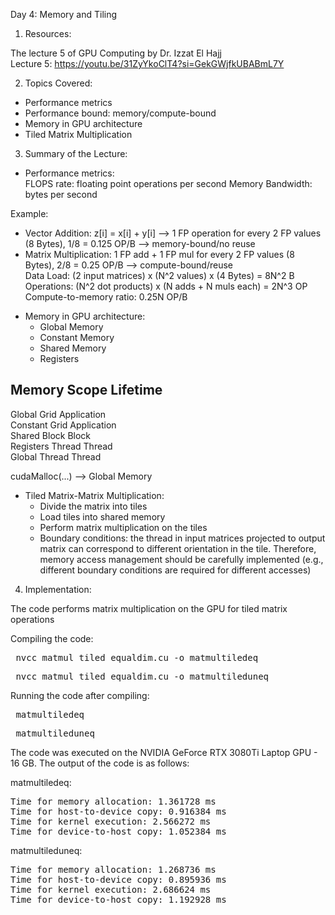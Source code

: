 Day 4: Memory and Tiling

1) Resources:

The lecture 5 of GPU Computing by Dr. Izzat El Hajj  
Lecture 5: https://youtu.be/31ZyYkoClT4?si=GekGWjfkUBABmL7Y

2) Topics Covered:

- Performance metrics
- Performance bound: memory/compute-bound
- Memory in GPU architecture
- Tiled Matrix Multiplication

3) Summary of the Lecture:  

- Performance metrics:  
    FLOPS rate: floating point operations per second
    Memory Bandwidth: bytes per second  

Example:

+ Vector Addition: z[i] = x[i] + y[i] --> 1 FP operation for every 2 FP values (8 Bytes), 1/8 = 0.125 OP/B --> memory-bound/no reuse
+ Matrix Multiplication: 1 FP add + 1 FP mul for every 2 FP values (8 Bytes), 2/8 = 0.25 OP/B --> compute-bound/reuse  
Data Load: (2 input matrices) x (N^2 values) x (4 Bytes) = 8N^2 B
Operations: (N^2 dot products) x (N adds + N muls each) = 2N^3 OP
Compute-to-memory ratio: 0.25N OP/B

- Memory in GPU architecture:  
    - Global Memory
    - Constant Memory
    - Shared Memory
    - Registers
    
Memory      Scope       Lifetime  
---------------------------------  
Global      Grid      Application  
Constant    Grid      Application  
Shared      Block     Block  
Registers   Thread    Thread  
Global      Thread    Thread  

cudaMalloc(...) --> Global Memory

- Tiled Matrix-Matrix Multiplication:  
    - Divide the matrix into tiles  
    - Load tiles into shared memory  
    - Perform matrix multiplication on the tiles  
    - Boundary conditions: the thread in input matrices projected to output matrix can correspond to different orientation in the tile. Therefore, memory access management should be carefully implemented (e.g., different boundary conditions are required for different accesses)

4) Implementation:

The code performs matrix multiplication on the GPU for tiled matrix operations

Compiling the code:  

<pre> nvcc matmul_tiled_equaldim.cu -o matmultiledeq </pre>  

<pre> nvcc matmul_tiled_equaldim.cu -o matmultileduneq </pre>

Running the code after compiling: 
<pre> matmultiledeq </pre>  

<pre> matmultileduneq </pre>

The code was executed on the NVIDIA GeForce RTX 3080Ti Laptop GPU - 16 GB. The output of the code is as follows:

matmultiledeq:

<pre>Time for memory allocation: 1.361728 ms
Time for host-to-device copy: 0.916384 ms
Time for kernel execution: 2.566272 ms
Time for device-to-host copy: 1.052384 ms
</pre>

matmultileduneq:

<pre>Time for memory allocation: 1.268736 ms
Time for host-to-device copy: 0.895936 ms
Time for kernel execution: 2.686624 ms
Time for device-to-host copy: 1.192928 ms
</pre>
